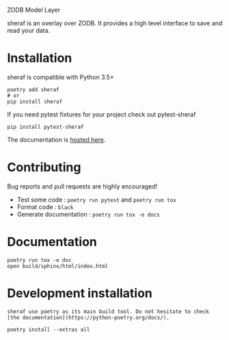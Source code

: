ZODB Model Layer

sheraf is an overlay over ZODB. It provides a high level interface to save and read your data.

# Installation
sheraf is compatible with Python 3.5+

    poetry add sheraf
    # or
    pip install sheraf

If you need pytest fixtures for your project check out pytest-sheraf

    pip install pytest-sheraf

The documentation is [hosted here](https://sheraf.readthedocs.io/en/latest/).


# Contributing
Bug reports and pull requests are highly encouraged!

 - Test some code : `poetry run pytest` and `poetry run tox`
 - Format code : `black`
 - Generate documentation : `poetry run tox -e docs`

# Documentation

    poetry run tox -e doc
    open build/sphinx/html/index.html

# Development installation

    sheraf use poetry as its main build tool. Do not hesitate to check [the documentation](https://python-poetry.org/docs/).

    poetry install --extras all
